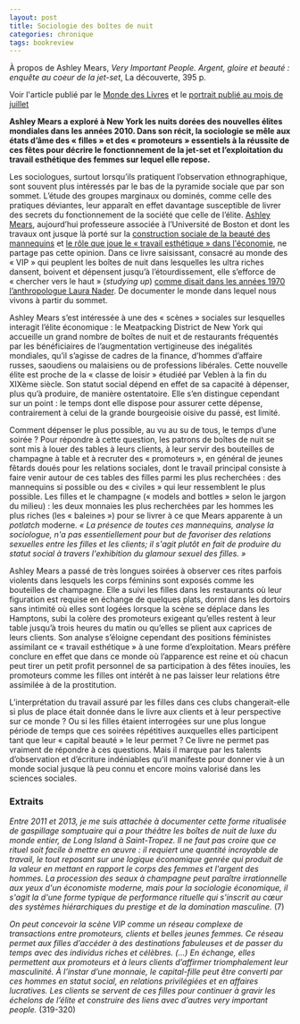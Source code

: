 ```yaml
---
layout: post
title: Sociologie des boîtes de nuit
categories: chronique
tags: bookreview
---
```


À propos de Ashley Mears, *Very Important People. Argent, gloire et beauté : enquête au coeur de la jet-set*, La découverte, 395 p.

Voir l'article publié par le [Monde des Livres](https://www.lemonde.fr/livres/article/2023/10/15/very-important-people-les-rituels-du-luxe-et-de-la-beaute-au-crible-d-ashley-mears_6194568_3260.html) et le [portrait publié au mois de juillet](https://www.lemonde.fr/m-le-mag/article/2023/07/01/ashley-mears-une-sociologue-dans-la-jet-set_6180076_4500055.html)

**Ashley Mears a exploré à New York les nuits dorées des nouvelles élites mondiales dans les années 2010. Dans son récit, la sociologie se mêle aux états d’âme des « filles » et des « promoteurs » essentiels à la réussite de ces fêtes pour décrire le fonctionnement de la jet-set et l’exploitation du travail esthétique des femmes sur lequel elle repose.**

Les sociologues, surtout lorsqu’ils pratiquent l’observation ethnographique, sont souvent plus intéressés par le bas de la pyramide sociale que par son sommet. L’étude des groupes marginaux ou dominés, comme celle des pratiques déviantes, leur apparaît en effet davantage susceptible de livrer des secrets du fonctionnement de la société que celle de l’élite. [Ashley Mears](https://www.ashleymears.com/), aujourd’hui professeure associée à l’Université de Boston et dont les travaux ont jusque là porté sur la [construction sociale de la beauté des mannequins](https://www.ucpress.edu/book/9780520270763/pricing-beauty) et [le rôle que joue le « travail esthétique » dans l'économie](https://compass.onlinelibrary.wiley.com/doi/10.1111/soc4.12211), ne partage pas cette opinion. Dans ce livre saisissant, consacré au monde des « VIP » qui peuplent les boîtes de nuit dans lesquelles les ultra riches dansent, boivent et dépensent jusqu’à l’étourdissement, elle s’efforce de « chercher vers le haut » (*studying up*) [comme disait dans les années 1970 l’anthropologue Laura Nader](https://files.eric.ed.gov/fulltext/ED065375.pdf). De documenter le monde dans lequel nous vivons à partir du sommet.

Ashley Mears s’est intéressée à une des « scènes » sociales sur lesquelles interagit l’élite économique : le Meatpacking District de New York qui accueille un grand nombre de boîtes de nuit et de restaurants fréquentés par les bénéficiaires de l’augmentation vertigineuse des inégalités mondiales, qu’il s’agisse de cadres de la finance, d’hommes d’affaire russes, saoudiens ou malaisiens ou de professions libérales. Cette nouvelle élite est proche de la « classe de loisir » étudiéé par Veblen à la fin du XIXème siècle. Son statut social dépend en effet de sa capacité à dépenser, plus qu’à produire, de manière ostentatoire. Elle s’en distingue cependant sur un point : le temps dont elle dispose pour assurer cette dépense, contrairement à celui de la grande bourgeoisie oisive du passé, est limité. 

Comment dépenser le plus possible, au vu au su de tous, le temps d’une soirée ? Pour répondre à cette question, les patrons de boîtes de nuit se sont mis à louer des tables à leurs clients, à leur servir des bouteilles de champagne à table et à recruter des « promoteurs », en général de jeunes fêtards doués pour les relations sociales, dont le travail principal consiste à faire venir autour de ces tables des filles parmi les plus recherchées : des mannequins si possible ou des « civiles » qui leur ressemblent le plus possible. Les filles et le champagne (« models and bottles » selon le jargon du milieu) : les deux monnaies les plus recherchées par les hommes les plus riches (les « baleines ») pour se livrer à ce que Mears apparente à un *potlatch* moderne. *« La présence de toutes ces mannequins, *analyse la sociologue*, n'a pas essentiellement pour but de favoriser des relations sexuelles entre les filles et les clients; il s'agit plutôt en fait de produire du statut social à travers l'exhibition du glamour sexuel des filles. »*

Ashley Mears a passé de très longues soirées à observer ces rites parfois violents dans lesquels les corps féminins sont exposés comme les bouteilles de champagne. Elle a suivi les filles dans les restaurants où leur figuration est requise en échange de quelques plats, dormi dans les dortoirs sans intimité où elles sont logées lorsque la scène se déplace dans les Hamptons, subi la colère des promoteurs exigeant qu’elles restent à leur table jusqu’à trois heures du matin ou qu’elles se plient aux caprices de leurs clients. Son analyse s’éloigne cependant des positions féministes assimilant ce « travail esthétique » à une forme d’exploitation. Mears préfère conclure en effet que dans ce monde où l’apparence est reine et où chacun peut tirer un petit profit personnel de sa participation à des fêtes inouïes, les promoteurs comme les filles ont intérêt à ne pas laisser leur relations être assimilée à de la prostitution.

L’interprétation du travail assuré par les filles dans ces clubs changerait-elle si plus de place était donnée dans le livre aux clients et à leur perspective sur ce monde ? Ou si les filles étaient interrogées sur une plus longue période de temps que ces soirées répétitives auxquelles elles participent tant que leur « capital beauté » le leur permet ? Ce livre ne permet pas vraiment de répondre à ces questions. Mais il marque par les talents d’observation et d’écriture indéniables qu’il manifeste pour donner vie à un monde social jusque là peu connu et encore moins valorisé dans les sciences sociales.

### Extraits

*Entre 2011 et 2013, je me suis attachée à documenter cette forme ritualisée de gaspillage somptuaire qui a pour théâtre les boîtes de nuit de luxe du monde entier, de Long Island à Saint-Tropez. Il ne faut pas croire que ce rituel soit facile à mettre en œuvre : il requiert une quantité incroyable de travail, le tout reposant sur une logique économique genrée qui produit de la valeur en mettant en rapport le corps des femmes et l'argent des hommes. La procession des seaux à champagne peut paraître irrationnelle aux yeux d'un économiste moderne, mais pour la sociologie économique, il s'agit la d'une forme typique de performance rituelle qui s'inscrit au cœur des systèmes hiérarchiques du prestige et de la domination masculine.* (7)

*On peut concevoir la scène VIP comme un réseau complexe de transactions entre promoteurs, clients et belles jeunes femmes. Ce réseau permet aux filles d’accéder à des destinations fabuleuses et de passer du temps avec des individus riches et célèbres. (…) En échange, elles permettent aux promoteurs et à leurs clients d’affirmer triomphalement leur masculinité. À l’instar d’une monnaie, le capital-fille peut être converti par ces hommes en statut social, en relations privilégiées et en affaires lucratives. Les clients se servent de ces filles pour continuer à gravir les échelons de l’élite et construire des liens avec d’autres very important people.* (319-320)
